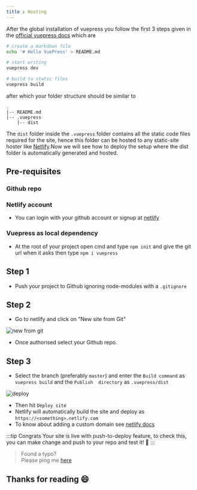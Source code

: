 ```yaml
---
title : Hosting
---
```

<vuenet-One/>

After the global installation of vuepress you follow the first 3 steps given in the [official vuepress docs](https://vuepress.vuejs.org/) which are
```bash 
# create a markdown file
echo '# Hello VuePress' > README.md

# start writing
vuepress dev

# build to static files
vuepress build
```
after which your folder structure should be similar to
```
.
|-- README.md
|-- .vuepress
    |-- dist
```
The `dist` folder inside the `.vuepress` folder contains all the static code files required for the site, hence this folder can be hosted to any static-site hoster like [Netlify](https://www.netlify.com/).Now we will see how to deploy the setup where the dist folder is automatically generated and hosted.

## Pre-requisites
### Github repo
### Netlify account
- You can login with your github account or signup at [netlify](https://www.netlify.com/)
### Vuepress as local dependency
- At the root of your project open cmd and type `npm init` and give the git url when it asks then type `npm i vuepress`

## Step 1  
- Push your project to Github ignoring node-modules with a `.gitignore`

## Step 2 
- Go to netlify and click on "New site from Git"

![new from git](assets/img/vuenet_git.png)

- Once authorised select your Github repo.

## Step 3 
- Select the branch (preferably `master`) and enter the `Build command` as `vuepress build` and the `Publish  directory` as `.vuepress/dist`

![deploy](assets/img/vuenet_net.png)

- Then hit `Deploy site`
- Netlify will automatically build the site and deploy as `https://<something>.netlify.com`
- To know about adding a custom domain see [netlify docs](https://www.netlify.com/docs/custom-domains/)

:::tip Congrats
Your site is live with push-to-deploy feature, to check this, you can make change and push to your repo and test it! :tada:
:::

>Found a typo?   
Please ping me [here](https://www.facebook.com/hemanthkumar.uppada.129)

## Thanks for reading :smile:
